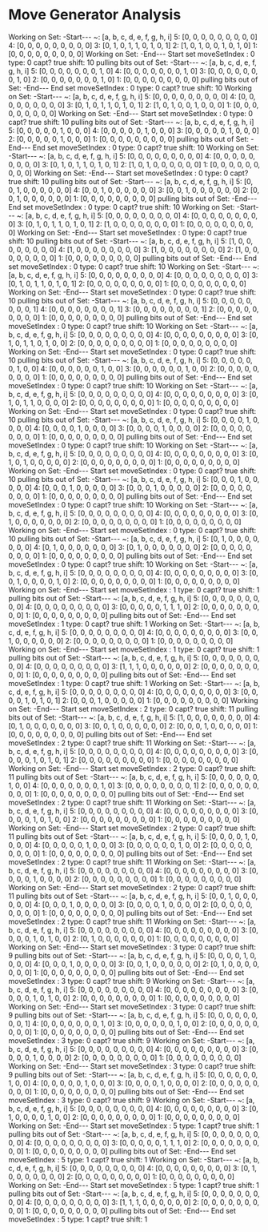 # Move Generator Analysis

Working on Set:	 -Start---
~: [a, b, c, d, e, f, g, h, i]
5: [0, 0, 0, 0, 0, 0, 0, 0, 0]
4: [0, 0, 0, 0, 0, 0, 0, 0, 0]
3: [0, 1, 0, 1, 1, 0, 1, 0, 1]
2: [1, 0, 1, 0, 0, 1, 0, 1, 0]
1: [0, 0, 0, 0, 0, 0, 0, 0, 0]
Working on Set:	 -End---
Start set
moveSetIndex : 0 type: 0 capt? true shift: 10
pulling bits out of Set:	 -Start---
~: [a, b, c, d, e, f, g, h, i]
5: [0, 0, 0, 0, 0, 0, 0, 1, 0]
4: [0, 0, 0, 0, 0, 0, 0, 1, 0]
3: [0, 0, 0, 0, 0, 0, 0, 1, 0]
2: [0, 0, 0, 0, 0, 0, 0, 1, 0]
1: [0, 0, 0, 0, 0, 0, 0, 0, 0]
pulling bits out of Set:	 -End---
End set
moveSetIndex : 0 type: 0 capt? true shift: 10
Working on Set:	 -Start---
~: [a, b, c, d, e, f, g, h, i]
5: [0, 0, 0, 0, 0, 0, 0, 0, 0]
4: [0, 0, 0, 0, 0, 0, 0, 0, 0]
3: [0, 1, 0, 1, 1, 0, 1, 0, 1]
2: [1, 0, 1, 0, 0, 1, 0, 0, 0]
1: [0, 0, 0, 0, 0, 0, 0, 0, 0]
Working on Set:	 -End---
Start set
moveSetIndex : 0 type: 0 capt? true shift: 10
pulling bits out of Set:	 -Start---
~: [a, b, c, d, e, f, g, h, i]
5: [0, 0, 0, 0, 0, 1, 0, 0, 0]
4: [0, 0, 0, 0, 0, 1, 0, 0, 0]
3: [0, 0, 0, 0, 0, 1, 0, 0, 0]
2: [0, 0, 0, 0, 0, 1, 0, 0, 0]
1: [0, 0, 0, 0, 0, 0, 0, 0, 0]
pulling bits out of Set:	 -End---
End set
moveSetIndex : 0 type: 0 capt? true shift: 10
Working on Set:	 -Start---
~: [a, b, c, d, e, f, g, h, i]
5: [0, 0, 0, 0, 0, 0, 0, 0, 0]
4: [0, 0, 0, 0, 0, 0, 0, 0, 0]
3: [0, 1, 0, 1, 1, 0, 1, 0, 1]
2: [1, 0, 1, 0, 0, 0, 0, 0, 0]
1: [0, 0, 0, 0, 0, 0, 0, 0, 0]
Working on Set:	 -End---
Start set
moveSetIndex : 0 type: 0 capt? true shift: 10
pulling bits out of Set:	 -Start---
~: [a, b, c, d, e, f, g, h, i]
5: [0, 0, 1, 0, 0, 0, 0, 0, 0]
4: [0, 0, 1, 0, 0, 0, 0, 0, 0]
3: [0, 0, 1, 0, 0, 0, 0, 0, 0]
2: [0, 0, 1, 0, 0, 0, 0, 0, 0]
1: [0, 0, 0, 0, 0, 0, 0, 0, 0]
pulling bits out of Set:	 -End---
End set
moveSetIndex : 0 type: 0 capt? true shift: 10
Working on Set:	 -Start---
~: [a, b, c, d, e, f, g, h, i]
5: [0, 0, 0, 0, 0, 0, 0, 0, 0]
4: [0, 0, 0, 0, 0, 0, 0, 0, 0]
3: [0, 1, 0, 1, 1, 0, 1, 0, 1]
2: [1, 0, 0, 0, 0, 0, 0, 0, 0]
1: [0, 0, 0, 0, 0, 0, 0, 0, 0]
Working on Set:	 -End---
Start set
moveSetIndex : 0 type: 0 capt? true shift: 10
pulling bits out of Set:	 -Start---
~: [a, b, c, d, e, f, g, h, i]
5: [1, 0, 0, 0, 0, 0, 0, 0, 0]
4: [1, 0, 0, 0, 0, 0, 0, 0, 0]
3: [1, 0, 0, 0, 0, 0, 0, 0, 0]
2: [1, 0, 0, 0, 0, 0, 0, 0, 0]
1: [0, 0, 0, 0, 0, 0, 0, 0, 0]
pulling bits out of Set:	 -End---
End set
moveSetIndex : 0 type: 0 capt? true shift: 10
Working on Set:	 -Start---
~: [a, b, c, d, e, f, g, h, i]
5: [0, 0, 0, 0, 0, 0, 0, 0, 0]
4: [0, 0, 0, 0, 0, 0, 0, 0, 0]
3: [0, 1, 0, 1, 1, 0, 1, 0, 1]
2: [0, 0, 0, 0, 0, 0, 0, 0, 0]
1: [0, 0, 0, 0, 0, 0, 0, 0, 0]
Working on Set:	 -End---
Start set
moveSetIndex : 0 type: 0 capt? true shift: 10
pulling bits out of Set:	 -Start---
~: [a, b, c, d, e, f, g, h, i]
5: [0, 0, 0, 0, 0, 0, 0, 0, 1]
4: [0, 0, 0, 0, 0, 0, 0, 0, 1]
3: [0, 0, 0, 0, 0, 0, 0, 0, 1]
2: [0, 0, 0, 0, 0, 0, 0, 0, 0]
1: [0, 0, 0, 0, 0, 0, 0, 0, 0]
pulling bits out of Set:	 -End---
End set
moveSetIndex : 0 type: 0 capt? true shift: 10
Working on Set:	 -Start---
~: [a, b, c, d, e, f, g, h, i]
5: [0, 0, 0, 0, 0, 0, 0, 0, 0]
4: [0, 0, 0, 0, 0, 0, 0, 0, 0]
3: [0, 1, 0, 1, 1, 0, 1, 0, 0]
2: [0, 0, 0, 0, 0, 0, 0, 0, 0]
1: [0, 0, 0, 0, 0, 0, 0, 0, 0]
Working on Set:	 -End---
Start set
moveSetIndex : 0 type: 0 capt? true shift: 10
pulling bits out of Set:	 -Start---
~: [a, b, c, d, e, f, g, h, i]
5: [0, 0, 0, 0, 0, 0, 1, 0, 0]
4: [0, 0, 0, 0, 0, 0, 1, 0, 0]
3: [0, 0, 0, 0, 0, 0, 1, 0, 0]
2: [0, 0, 0, 0, 0, 0, 0, 0, 0]
1: [0, 0, 0, 0, 0, 0, 0, 0, 0]
pulling bits out of Set:	 -End---
End set
moveSetIndex : 0 type: 0 capt? true shift: 10
Working on Set:	 -Start---
~: [a, b, c, d, e, f, g, h, i]
5: [0, 0, 0, 0, 0, 0, 0, 0, 0]
4: [0, 0, 0, 0, 0, 0, 0, 0, 0]
3: [0, 1, 0, 1, 1, 0, 0, 0, 0]
2: [0, 0, 0, 0, 0, 0, 0, 0, 0]
1: [0, 0, 0, 0, 0, 0, 0, 0, 0]
Working on Set:	 -End---
Start set
moveSetIndex : 0 type: 0 capt? true shift: 10
pulling bits out of Set:	 -Start---
~: [a, b, c, d, e, f, g, h, i]
5: [0, 0, 0, 0, 1, 0, 0, 0, 0]
4: [0, 0, 0, 0, 1, 0, 0, 0, 0]
3: [0, 0, 0, 0, 1, 0, 0, 0, 0]
2: [0, 0, 0, 0, 0, 0, 0, 0, 0]
1: [0, 0, 0, 0, 0, 0, 0, 0, 0]
pulling bits out of Set:	 -End---
End set
moveSetIndex : 0 type: 0 capt? true shift: 10
Working on Set:	 -Start---
~: [a, b, c, d, e, f, g, h, i]
5: [0, 0, 0, 0, 0, 0, 0, 0, 0]
4: [0, 0, 0, 0, 0, 0, 0, 0, 0]
3: [0, 1, 0, 1, 0, 0, 0, 0, 0]
2: [0, 0, 0, 0, 0, 0, 0, 0, 0]
1: [0, 0, 0, 0, 0, 0, 0, 0, 0]
Working on Set:	 -End---
Start set
moveSetIndex : 0 type: 0 capt? true shift: 10
pulling bits out of Set:	 -Start---
~: [a, b, c, d, e, f, g, h, i]
5: [0, 0, 0, 1, 0, 0, 0, 0, 0]
4: [0, 0, 0, 1, 0, 0, 0, 0, 0]
3: [0, 0, 0, 1, 0, 0, 0, 0, 0]
2: [0, 0, 0, 0, 0, 0, 0, 0, 0]
1: [0, 0, 0, 0, 0, 0, 0, 0, 0]
pulling bits out of Set:	 -End---
End set
moveSetIndex : 0 type: 0 capt? true shift: 10
Working on Set:	 -Start---
~: [a, b, c, d, e, f, g, h, i]
5: [0, 0, 0, 0, 0, 0, 0, 0, 0]
4: [0, 0, 0, 0, 0, 0, 0, 0, 0]
3: [0, 1, 0, 0, 0, 0, 0, 0, 0]
2: [0, 0, 0, 0, 0, 0, 0, 0, 0]
1: [0, 0, 0, 0, 0, 0, 0, 0, 0]
Working on Set:	 -End---
Start set
moveSetIndex : 0 type: 0 capt? true shift: 10
pulling bits out of Set:	 -Start---
~: [a, b, c, d, e, f, g, h, i]
5: [0, 1, 0, 0, 0, 0, 0, 0, 0]
4: [0, 1, 0, 0, 0, 0, 0, 0, 0]
3: [0, 1, 0, 0, 0, 0, 0, 0, 0]
2: [0, 0, 0, 0, 0, 0, 0, 0, 0]
1: [0, 0, 0, 0, 0, 0, 0, 0, 0]
pulling bits out of Set:	 -End---
End set
moveSetIndex : 0 type: 0 capt? true shift: 10
Working on Set:	 -Start---
~: [a, b, c, d, e, f, g, h, i]
5: [0, 0, 0, 0, 0, 0, 0, 0, 0]
4: [0, 0, 0, 0, 0, 0, 0, 0, 0]
3: [0, 0, 1, 0, 0, 0, 0, 1, 0]
2: [0, 0, 0, 0, 0, 0, 0, 0, 0]
1: [0, 0, 0, 0, 0, 0, 0, 0, 0]
Working on Set:	 -End---
Start set
moveSetIndex : 1 type: 0 capt? true shift: 1
pulling bits out of Set:	 -Start---
~: [a, b, c, d, e, f, g, h, i]
5: [0, 0, 0, 0, 0, 0, 0, 0, 0]
4: [0, 0, 0, 0, 0, 0, 0, 0, 0]
3: [0, 0, 0, 0, 0, 1, 1, 1, 0]
2: [0, 0, 0, 0, 0, 0, 0, 0, 0]
1: [0, 0, 0, 0, 0, 0, 0, 0, 0]
pulling bits out of Set:	 -End---
End set
moveSetIndex : 1 type: 0 capt? true shift: 1
Working on Set:	 -Start---
~: [a, b, c, d, e, f, g, h, i]
5: [0, 0, 0, 0, 0, 0, 0, 0, 0]
4: [0, 0, 0, 0, 0, 0, 0, 0, 0]
3: [0, 0, 1, 0, 0, 0, 0, 0, 0]
2: [0, 0, 0, 0, 0, 0, 0, 0, 0]
1: [0, 0, 0, 0, 0, 0, 0, 0, 0]
Working on Set:	 -End---
Start set
moveSetIndex : 1 type: 0 capt? true shift: 1
pulling bits out of Set:	 -Start---
~: [a, b, c, d, e, f, g, h, i]
5: [0, 0, 0, 0, 0, 0, 0, 0, 0]
4: [0, 0, 0, 0, 0, 0, 0, 0, 0]
3: [1, 1, 1, 0, 0, 0, 0, 0, 0]
2: [0, 0, 0, 0, 0, 0, 0, 0, 0]
1: [0, 0, 0, 0, 0, 0, 0, 0, 0]
pulling bits out of Set:	 -End---
End set
moveSetIndex : 1 type: 0 capt? true shift: 1
Working on Set:	 -Start---
~: [a, b, c, d, e, f, g, h, i]
5: [0, 0, 0, 0, 0, 0, 0, 0, 0]
4: [0, 0, 0, 0, 0, 0, 0, 0, 0]
3: [0, 0, 0, 0, 1, 0, 1, 0, 1]
2: [0, 0, 0, 1, 0, 0, 0, 0, 0]
1: [0, 0, 0, 0, 0, 0, 0, 0, 0]
Working on Set:	 -End---
Start set
moveSetIndex : 2 type: 0 capt? true shift: 11
pulling bits out of Set:	 -Start---
~: [a, b, c, d, e, f, g, h, i]
5: [1, 0, 0, 0, 0, 0, 0, 0, 0]
4: [0, 1, 0, 0, 0, 0, 0, 0, 0]
3: [0, 0, 1, 0, 0, 0, 0, 0, 0]
2: [0, 0, 0, 1, 0, 0, 0, 0, 0]
1: [0, 0, 0, 0, 0, 0, 0, 0, 0]
pulling bits out of Set:	 -End---
End set
moveSetIndex : 2 type: 0 capt? true shift: 11
Working on Set:	 -Start---
~: [a, b, c, d, e, f, g, h, i]
5: [0, 0, 0, 0, 0, 0, 0, 0, 0]
4: [0, 0, 0, 0, 0, 0, 0, 0, 0]
3: [0, 0, 0, 0, 1, 0, 1, 0, 1]
2: [0, 0, 0, 0, 0, 0, 0, 0, 0]
1: [0, 0, 0, 0, 0, 0, 0, 0, 0]
Working on Set:	 -End---
Start set
moveSetIndex : 2 type: 0 capt? true shift: 11
pulling bits out of Set:	 -Start---
~: [a, b, c, d, e, f, g, h, i]
5: [0, 0, 0, 0, 0, 0, 1, 0, 0]
4: [0, 0, 0, 0, 0, 0, 0, 1, 0]
3: [0, 0, 0, 0, 0, 0, 0, 0, 1]
2: [0, 0, 0, 0, 0, 0, 0, 0, 0]
1: [0, 0, 0, 0, 0, 0, 0, 0, 0]
pulling bits out of Set:	 -End---
End set
moveSetIndex : 2 type: 0 capt? true shift: 11
Working on Set:	 -Start---
~: [a, b, c, d, e, f, g, h, i]
5: [0, 0, 0, 0, 0, 0, 0, 0, 0]
4: [0, 0, 0, 0, 0, 0, 0, 0, 0]
3: [0, 0, 0, 0, 1, 0, 1, 0, 0]
2: [0, 0, 0, 0, 0, 0, 0, 0, 0]
1: [0, 0, 0, 0, 0, 0, 0, 0, 0]
Working on Set:	 -End---
Start set
moveSetIndex : 2 type: 0 capt? true shift: 11
pulling bits out of Set:	 -Start---
~: [a, b, c, d, e, f, g, h, i]
5: [0, 0, 0, 0, 1, 0, 0, 0, 0]
4: [0, 0, 0, 0, 0, 1, 0, 0, 0]
3: [0, 0, 0, 0, 0, 0, 1, 0, 0]
2: [0, 0, 0, 0, 0, 0, 0, 0, 0]
1: [0, 0, 0, 0, 0, 0, 0, 0, 0]
pulling bits out of Set:	 -End---
End set
moveSetIndex : 2 type: 0 capt? true shift: 11
Working on Set:	 -Start---
~: [a, b, c, d, e, f, g, h, i]
5: [0, 0, 0, 0, 0, 0, 0, 0, 0]
4: [0, 0, 0, 0, 0, 0, 0, 0, 0]
3: [0, 0, 0, 0, 1, 0, 0, 0, 0]
2: [0, 0, 0, 0, 0, 0, 0, 0, 0]
1: [0, 0, 0, 0, 0, 0, 0, 0, 0]
Working on Set:	 -End---
Start set
moveSetIndex : 2 type: 0 capt? true shift: 11
pulling bits out of Set:	 -Start---
~: [a, b, c, d, e, f, g, h, i]
5: [0, 0, 1, 0, 0, 0, 0, 0, 0]
4: [0, 0, 0, 1, 0, 0, 0, 0, 0]
3: [0, 0, 0, 0, 1, 0, 0, 0, 0]
2: [0, 0, 0, 0, 0, 0, 0, 0, 0]
1: [0, 0, 0, 0, 0, 0, 0, 0, 0]
pulling bits out of Set:	 -End---
End set
moveSetIndex : 2 type: 0 capt? true shift: 11
Working on Set:	 -Start---
~: [a, b, c, d, e, f, g, h, i]
5: [0, 0, 0, 0, 0, 0, 0, 0, 0]
4: [0, 0, 0, 0, 0, 0, 0, 0, 0]
3: [0, 0, 0, 0, 1, 0, 1, 0, 0]
2: [0, 1, 0, 0, 0, 0, 0, 0, 0]
1: [0, 0, 0, 0, 0, 0, 0, 0, 0]
Working on Set:	 -End---
Start set
moveSetIndex : 3 type: 0 capt? true shift: 9
pulling bits out of Set:	 -Start---
~: [a, b, c, d, e, f, g, h, i]
5: [0, 0, 0, 0, 1, 0, 0, 0, 0]
4: [0, 0, 0, 1, 0, 0, 0, 0, 0]
3: [0, 0, 1, 0, 0, 0, 0, 0, 0]
2: [0, 1, 0, 0, 0, 0, 0, 0, 0]
1: [0, 0, 0, 0, 0, 0, 0, 0, 0]
pulling bits out of Set:	 -End---
End set
moveSetIndex : 3 type: 0 capt? true shift: 9
Working on Set:	 -Start---
~: [a, b, c, d, e, f, g, h, i]
5: [0, 0, 0, 0, 0, 0, 0, 0, 0]
4: [0, 0, 0, 0, 0, 0, 0, 0, 0]
3: [0, 0, 0, 0, 1, 0, 1, 0, 0]
2: [0, 0, 0, 0, 0, 0, 0, 0, 0]
1: [0, 0, 0, 0, 0, 0, 0, 0, 0]
Working on Set:	 -End---
Start set
moveSetIndex : 3 type: 0 capt? true shift: 9
pulling bits out of Set:	 -Start---
~: [a, b, c, d, e, f, g, h, i]
5: [0, 0, 0, 0, 0, 0, 0, 0, 1]
4: [0, 0, 0, 0, 0, 0, 0, 1, 0]
3: [0, 0, 0, 0, 0, 0, 1, 0, 0]
2: [0, 0, 0, 0, 0, 0, 0, 0, 0]
1: [0, 0, 0, 0, 0, 0, 0, 0, 0]
pulling bits out of Set:	 -End---
End set
moveSetIndex : 3 type: 0 capt? true shift: 9
Working on Set:	 -Start---
~: [a, b, c, d, e, f, g, h, i]
5: [0, 0, 0, 0, 0, 0, 0, 0, 0]
4: [0, 0, 0, 0, 0, 0, 0, 0, 0]
3: [0, 0, 0, 0, 1, 0, 0, 0, 0]
2: [0, 0, 0, 0, 0, 0, 0, 0, 0]
1: [0, 0, 0, 0, 0, 0, 0, 0, 0]
Working on Set:	 -End---
Start set
moveSetIndex : 3 type: 0 capt? true shift: 9
pulling bits out of Set:	 -Start---
~: [a, b, c, d, e, f, g, h, i]
5: [0, 0, 0, 0, 0, 0, 1, 0, 0]
4: [0, 0, 0, 0, 0, 1, 0, 0, 0]
3: [0, 0, 0, 0, 1, 0, 0, 0, 0]
2: [0, 0, 0, 0, 0, 0, 0, 0, 0]
1: [0, 0, 0, 0, 0, 0, 0, 0, 0]
pulling bits out of Set:	 -End---
End set
moveSetIndex : 3 type: 0 capt? true shift: 9
Working on Set:	 -Start---
~: [a, b, c, d, e, f, g, h, i]
5: [0, 0, 0, 0, 0, 0, 0, 0, 0]
4: [0, 0, 0, 0, 0, 0, 0, 0, 0]
3: [0, 1, 0, 0, 0, 0, 1, 0, 0]
2: [0, 0, 0, 0, 0, 0, 0, 0, 0]
1: [0, 0, 0, 0, 0, 0, 0, 0, 0]
Working on Set:	 -End---
Start set
moveSetIndex : 5 type: 1 capt? true shift: 1
pulling bits out of Set:	 -Start---
~: [a, b, c, d, e, f, g, h, i]
5: [0, 0, 0, 0, 0, 0, 0, 0, 0]
4: [0, 0, 0, 0, 0, 0, 0, 0, 0]
3: [0, 0, 0, 0, 0, 1, 1, 1, 0]
2: [0, 0, 0, 0, 0, 0, 0, 0, 0]
1: [0, 0, 0, 0, 0, 0, 0, 0, 0]
pulling bits out of Set:	 -End---
End set
moveSetIndex : 5 type: 1 capt? true shift: 1
Working on Set:	 -Start---
~: [a, b, c, d, e, f, g, h, i]
5: [0, 0, 0, 0, 0, 0, 0, 0, 0]
4: [0, 0, 0, 0, 0, 0, 0, 0, 0]
3: [0, 1, 0, 0, 0, 0, 0, 0, 0]
2: [0, 0, 0, 0, 0, 0, 0, 0, 0]
1: [0, 0, 0, 0, 0, 0, 0, 0, 0]
Working on Set:	 -End---
Start set
moveSetIndex : 5 type: 1 capt? true shift: 1
pulling bits out of Set:	 -Start---
~: [a, b, c, d, e, f, g, h, i]
5: [0, 0, 0, 0, 0, 0, 0, 0, 0]
4: [0, 0, 0, 0, 0, 0, 0, 0, 0]
3: [1, 1, 1, 0, 0, 0, 0, 0, 0]
2: [0, 0, 0, 0, 0, 0, 0, 0, 0]
1: [0, 0, 0, 0, 0, 0, 0, 0, 0]
pulling bits out of Set:	 -End---
End set
moveSetIndex : 5 type: 1 capt? true shift: 1
